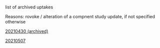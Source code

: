 list of archived uptakes

Reasons: rovoke / alteration of a compnent study update, if not specified otherwise

[20210430 (archived)](https://github.com/pourmalek/covir2/tree/main/20210430%20(archived)) 

[20210507](https://github.com/pourmalek/covir2/tree/main/20210507)



